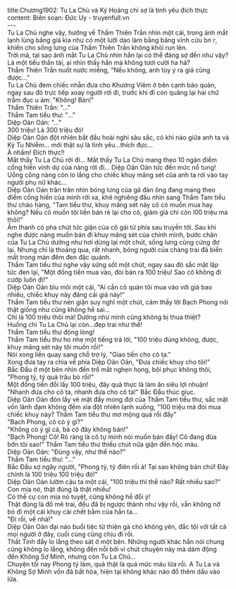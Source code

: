 title:Chương1902: Tu La Chủ và Kỷ Hoàng chỉ sợ là tình yêu đích thực
content:
Biên soạn: Đức Uy - truyenfull.vn<br>---<br>Tu La Chủ nghe vậy, hướng về Thẩm Thiên Trần nhìn một cái, trong ánh mắt lạnh lùng băng giá kia như có một lưỡi dao làm bằng băng vĩnh cửu b*n r*, khiến cho sống lưng của Thẩm Thiên Trần không khỏi run lên.<br>Trời má, tại sao ánh mắt Tu La Chủ nhìn hắn lại có thể đáng sợ đến như vậy?<br>Là một tiểu thần tài, ai nhìn thấy hắn mà không tươi cười ha hả?<br>Thẩm Thiên Trần nuốt nước miếng, "Nếu không, anh tùy ý ra giá cũng được..."<br>Tu La Chủ đem chiếc nhẫn đưa cho Khương Viêm ở bên cạnh bảo quản, ngay sau đó trực tiếp xoay người rời đi, trước khi đi còn quăng lại hai chữ trầm đục u ám: "Không! Bán!"<br>Thẩm Thiên Trần: "..."<br>Thẩm Tam tiểu thư: "..."<br>Diệp Oản Oản: "..."<br>300 triệu! Là 300 triệu đó!<br>Diệp Oản Oản đột nhiên bắt đầu hoài nghi sâu sắc, có khi nào giữa anh ta và Kỷ Tu Nhiễm... mới thật sự là tình yêu…thích đực…<br>À nhầm! Đích thực!!<br>Mắt thấy Tu La Chủ rời đi... Mắt thấy Tu La Chủ mang theo 10 ngàn điểm cống hiến vinh dự của nàng rời đi... Diệp Oản Oản tức đến mức nổ tung!<br>Uổng công nàng còn lo lắng cho chiếc khuy măng sét của anh ta rơi vào tay người phụ nữ khác…<br>Diệp Oản Oản trân trân nhìn bóng lưng của gã đàn ông đang mang theo điểm cống hiến của mình rời xa, khẽ nghiêng đầu nhìn sang Thẩm Tam tiểu thư chào hàng, "Tam tiểu thư, khuy măng sét này cô có muốn mua hay không? Nếu cô muốn tôi liền bán rẻ lại cho cô, giảm giá chỉ còn l00 triệu mà thôi!"<br>Âm thanh có pha chút tức giận của cô gái từ phía sau truyền tới. Sau khi nghe được nàng muốn bán đi khuy măng sét của chính mình, bước chân của Tu La Chủ dường như hơi dừng lại một chút, sống lưng cũng cứng đơ lại. Nhưng chỉ là thoáng qua, rất nhanh, bóng người của chàng trai đã biến mất trong màn đêm đen đặc quánh.<br>Thẩm Tam tiểu thư nghe vậy sửng sốt một chút, ngay sau đó sắc mặt lập tức đen lại, "Một đồng tiền mua vào, đòi bán ra 100 triệu! Sao cô không đi cướp luôn đi!"<br>Diệp Oản Oản bĩu môi một cái, "Ai cần cô quản tôi mua vào với giá bao nhiêu, chiếc khuy này đáng cái giá này!"<br>Thẩm Tam tiểu thư nén giận suy nghĩ một chút, cảm thấy lời Bạch Phong nói thật giống như cũng không hề sai...<br>Chỉ là 100 triệu thôi mà! Dường như mình cũng không bị thua thiệt?<br>Huống chi Tu La Chủ lại còn…đẹp trai như thế!<br>Thẩm Tam tiểu thư động lòng!<br>Thẩm Tam tiểu thư ho nhẹ một tiếng trả lời, "100 triệu đúng không, được, khuy măng sét này tôi muốn rồi!"<br>Nói xong liền quay sang chỗ trợ lý, "Giao tiền cho cô ta."<br>Xong đưa tay ra chìa về phía Diệp Oản Oản, "Đưa chiếc khuy cho tôi!"<br>Bắc Đẩu ở một bên nhìn đến trố mắt nghẹn họng, bội phục không thôi, "Phong tỷ, tỷ quá trâu bò rồi!"<br>Một đồng tiền đổi lấy 100 triệu, đây quả thực là làm ăn siêu lợi nhuận!<br>"Nhanh đưa cho cô ta, nhanh đưa cho cô ta!" Bắc Đẩu thúc giục.<br>Diệp Oản Oản đón lấy vẻ mặt đầy mong đợi của Thẩm Tam tiểu thư, sắc mặt vốn lãnh đạm không đếm xỉa đột nhiên lạnh xuống, "100 triệu mà đòi mua chiếc khuy này? Thẩm Tam tiểu thư mơ mộng quá rồi đấy"<br>"Bạch Phong, cô có ý gì?"<br>"Không có ý gì cả, bà cô đây không bán!"<br>"Bạch Phong! Cô! Rõ ràng là cô tự mình nói muốn bán đấy! Cô đang đùa bỡn tôi sao!" Thẩm Tam tiểu thư thiếu chút nữa giận đến hộc máu.<br>Diệp Oản Oản: "Đúng vậy, như thế nào?"<br>Thẩm Tam tiểu thư: "..."<br>Bắc Đẩu sợ ngây người, "Phong tỷ, tỷ điên rồi à! Tại sao không bán chứ! Đây chính là 100 triệu 100 triệu đó!"<br>Diệp Oản Oản lườm cậu ta một cái, "100 triệu thì thế nào? Rất nhiều sao?"<br>Con mịa nó, thật đúng là thật nhiều!<br>Có thể cự con mịa nó tuyệt, cũng không hề đổi ý!<br>Thật đúng là đồ mê trai, đều đã bị ngược thành như vậy rồi, vẫn không nỡ bỏ đi một cái khuy cài chết bằm của hắn ta…<br>"Đi rồi, về nhà!"<br>Diệp Oản Oản đại náo buổi tiệc từ thiện gà chó không yên, đắc tội với tất cả mọi người ở đây, cuối cùng cũng chịu đi rồi.<br>Thất Tinh đầy lo lắng theo sát ở một bên. Những người khác hắn nói chung cũng không lo lắng, không đến nỗi bởi vì chút chuyện này mà dám động đến Không Sợ Minh, nhưng còn Tu La Chủ...<br>Chuyện tối nay Phong tỷ làm, quả thật là quá mức máu lửa rồi. A Tu La và Không Sợ Minh vốn đã bất hòa, hiện tại không khác nào đổ thêm dầu vào lửa.